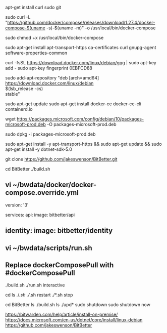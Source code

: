 
apt-get install curl sudo git

sudo curl -L "https://github.com/docker/compose/releases/download/1.27.4/docker-compose-$(uname -s)-$(uname -m)" -o /usr/local/bin/docker-compose

sudo chmod +x /usr/local/bin/docker-compose

sudo apt-get install apt-transport-https ca-certificates curl gnupg-agent software-properties-common

curl -fsSL https://download.docker.com/linux/debian/gpg | sudo apt-key add -
sudo apt-key fingerprint 0EBFCD88

sudo add-apt-repository "deb [arch=amd64] https://download.docker.com/linux/debian \
$(lsb_release -cs) \
stable"

sudo apt-get update
sudo apt-get install docker-ce docker-ce-cli containerd.io

wget https://packages.microsoft.com/config/debian/10/packages-microsoft-prod.deb -O packages-microsoft-prod.deb

sudo dpkg -i packages-microsoft-prod.deb

sudo apt-get install -y apt-transport-https && sudo apt-get update && sudo apt-get install -y dotnet-sdk-5.0

git clone https://github.com/jakeswenson/BitBetter.git

cd BitBetter
./build.sh

vi ~/bwdata/docker/docker-compose.override.yml
---
version: '3'

services:
  api:
    image: bitbetter/api

  identity:
    image: bitbetter/identity
---

vi ~/bwdata/scripts/run.sh
---
Replace dockerComposePull
with #dockerComposePull
---

./build.sh
./run.sh interactive

cd
ls
./*.sh
./*.sh restart
./*.sh stop

cd BitBetter
ls
./build.sh
ls
./upd*
sudo shutdown
sudo shutdown now


https://bitwarden.com/help/article/install-on-premise/
https://docs.microsoft.com/en-us/dotnet/core/install/linux-debian
https://github.com/jakeswenson/BitBetter
